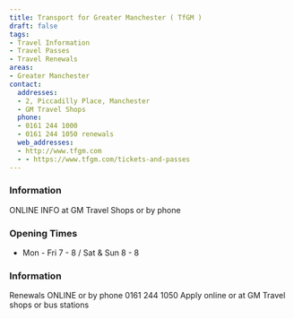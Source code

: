 ```yaml
---
title: Transport for Greater Manchester ( TfGM )
draft: false
tags:
- Travel Information
- Travel Passes
- Travel Renewals
areas:
- Greater Manchester
contact:
  addresses:
  - 2, Piccadilly Place, Manchester
  - GM Travel Shops
  phone:
  - 0161 244 1000
  - 0161 244 1050 renewals
  web_addresses:
  - http://www.tfgm.com
  - - https://www.tfgm.com/tickets-and-passes
---
```


### Information
ONLINE INFO at GM Travel Shops or by phone

### Opening Times
* Mon - Fri 7 - 8 / Sat & Sun 8 - 8

### Information
Renewals ONLINE or by phone 0161 244 1050
Apply online or at GM Travel shops or bus stations